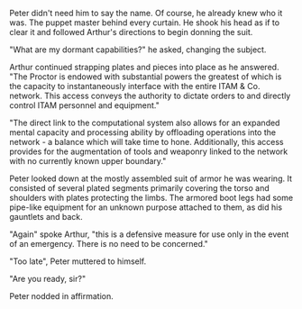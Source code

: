 Peter didn't need him to say the name. Of course, he already knew who it was. The puppet master behind every curtain. He shook his head as if to clear it and followed Arthur's directions to begin donning the suit.

"What are my dormant capabilities?" he asked, changing the subject.

Arthur continued strapping plates and pieces into place as he answered. "The Proctor is endowed with substantial powers the greatest of which is the capacity to instantaneously interface with the entire ITAM & Co. network. This access conveys the authority to dictate orders to and directly control ITAM personnel and equipment."

"The direct link to the computational system also allows for an expanded mental capacity and processing ability by offloading operations into the network - a balance which will take time to hone. Additionally, this access provides for the augmentation of tools and weaponry linked to the network with no currently known upper boundary."

Peter looked down at the mostly assembled suit of armor he was wearing. It consisted of several plated segments primarily covering the torso and shoulders with plates protecting the limbs. The armored boot legs had some pipe-like equipment for an unknown purpose attached to them, as did his gauntlets and back.

"Again" spoke Arthur, "this is a defensive measure for use only in the event of an emergency. There is no need to be concerned."

"Too late", Peter muttered to himself.

"Are you ready, sir?"

Peter nodded in affirmation.
